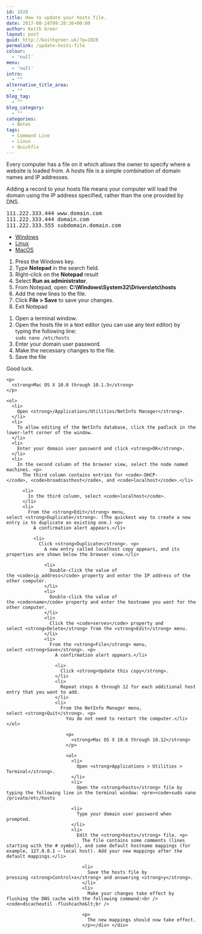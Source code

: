 ```yaml
---
id: 1028
title: How to update your hosts file.
date: 2017-08-24T09:20:36+00:00
author: Keith Greer
layout: post
guid: http://keithgreer.uk/?p=1028
permalink: /update-hosts-file
colour:
  - 'null'
menu:
  - 'null'
intro:
  - ""
alternative_title_area:
  - ""
blog_tag:
  - ""
blog_category:
  - ""
categories:
  - Notes
tags:
  - Command Line
  - Linux
  - Quickfix
---
```

Every computer has a file on it which allows the owner to specify where a website is loaded from. A hosts file is a simple combination of domain names and IP addresses.

Adding a record to your hosts file means your computer will load the domain using the IP address specified, rather than the one provided by DNS.

<pre>111.222.333.444 www.domain.com
111.222.333.444 domain.com
111.222.333.555 subdomain.domain.com
</pre>

<ul id="example-tabs" class="tabs" data-tabs="">
  <li class="tabs-title is-active">
    <a href="#panel1">Windows</a>
  </li>
  <li class="tabs-title">
    <a href="#panel2" data-tabs-target="#panel2">Linux</a>
  </li>
  <li class="tabs-title">
    <a href="#panel3" data-tabs-target="#panel3">MacOS</a>
  </li>
</ul>

<div class="tabs-content" data-tabs-content="example-tabs">
  <div id="panel1" class="tabs-panel is-active">
    <ol>
      <li>
        Press the Windows key.
      </li>
      <li>
        Type <strong>Notepad</strong> in the search field.
      </li>
      <li>
        Right-click on the <strong>Notepad</strong> result
      </li>
      <li>
        Select <strong>Run as administrator</strong>.
      </li>
      <li>
        From Notepad, open: <strong>C:\Windows\System32\Drivers\etc\hosts</strong>
      </li>
      <li>
        Add the new lines to the file.
      </li>
      <li>
        Click <strong>File > Save</strong> to save your changes.
      </li>
      <li>
        Exit Notepad
      </li>
    </ol>
  </div>
  
  <div id="panel2" class="tabs-panel">
    <ol>
      <li>
        Open a terminal window.
      </li>
      <li>
        Open the hosts file in a text editor (you can use any text editor) by typing the following line:<br /> <code>sudo nano /etc/hosts</code>
      </li>
      <li>
        Enter your domain user password.
      </li>
      <li>
        Make the necessary changes to the file.
      </li>
      <li>
        Save the file
      </li>
    </ol>
  </div>
  
  <div id="panel3" class="tabs-panel">
    Good luck. </p> 
    
    <p>
      <strong>Mac OS X 10.0 through 10.1.5</strong>
    </p>
    
    <ol>
      <li>
        Open <strong>/Applications/Utilities/NetInfo Manager</strong>.
      </li>
      <li>
        To allow editing of the NetInfo database, click the padlock in the lower-left corner of the window.
      </li>
      <li>
        Enter your domain user password and click <strong>OK</strong>.
      </li>
      <li>
        In the second column of the browser view, select the node named machines. <p>
          The third column contains entries for <code>-DHCP-</code>, <code>broadcasthost</code>, and <code>localhost</code>.</li> 
          
          <li>
            In the third column, select <code>localhost</code>.
          </li>
          <li>
            From the <strong>Edit</strong> menu, select <strong>Duplicate</strong>. (The quickest way to create a new entry is to duplicate an existing one.) <p>
              A confirmation alert appears.</li> 
              
              <li>
                Click <strong>Duplicate</strong>. <p>
                  A new entry called localhost copy appears, and its properties are shown below the browser view.</li> 
                  
                  <li>
                    Double-click the value of the <code>ip_address</code> property and enter the IP address of the other computer.
                  </li>
                  <li>
                    Double-click the value of the <code>name</code> property and enter the hostname you want for the other computer.
                  </li>
                  <li>
                    Click the <code>serves</code> property and select <strong>Delete</strong> from the <strong>Edit</strong> menu.
                  </li>
                  <li>
                    From the <strong>File</strong> menu, select <strong>Save</strong>. <p>
                      A confirmation alert appears.</li> 
                      
                      <li>
                        Click <strong>Update this copy</strong>.
                      </li>
                      <li>
                        Repeat steps 6 through 12 for each additional host entry that you want to add.
                      </li>
                      <li>
                        From the NetInfo Manager menu, select <strong>Quit</strong>. <p>
                          You do not need to restart the computer.</li> </ol> 
                          
                          <p>
                            <strong>Mac OS X 10.6 through 10.12</strong>
                          </p>
                          
                          <ol>
                            <li>
                              Open <strong>Applications > Utilities > Terminal</strong>.
                            </li>
                            <li>
                              Open the <strong>hosts</strong> file by typing the following line in the terminal window: <pre><code>sudo nano /private/etc/hosts
</code></pre>
                            </li>
                            
                            <li>
                              Type your domain user password when prompted.
                            </li>
                            <li>
                              Edit the <strong>hosts</strong> file. <p>
                                The file contains some comments (lines starting with the # symbol), and some default hostname mappings (for example, 127.0.0.1 – local host). Add your new mappings after the default mappings.</li> 
                                
                                <li>
                                  Save the hosts file by pressing <strong>Control+x</strong> and answering <strong>y</strong>.
                                </li>
                                <li>
                                  Make your changes take effect by flushing the DNS cache with the following command:<br /> <code>dscacheutil -flushcache&lt;br />
</code>
                                </li></ol> 
                                
                                <p>
                                  The new mappings should now take effect.
                                </p></div> </div>